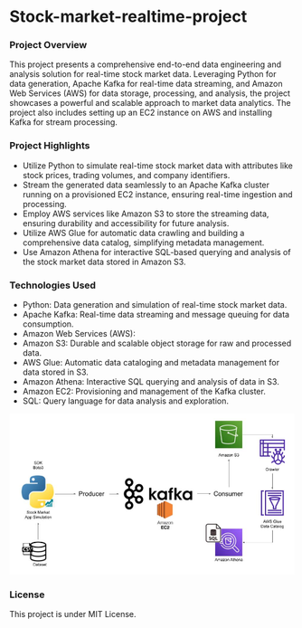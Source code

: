 # Stock-market-realtime-project

### Project Overview
This project presents a comprehensive end-to-end data engineering and analysis solution for real-time stock market data. Leveraging Python for data generation, Apache Kafka for real-time data streaming, and Amazon Web Services (AWS) for data storage, processing, and analysis, the project showcases a powerful and scalable approach to market data analytics. The project also includes setting up an EC2 instance on AWS and installing Kafka for stream processing.

### Project Highlights
- Utilize Python to simulate real-time stock market data with attributes like stock prices, trading volumes, and company identifiers.
- Stream the generated data seamlessly to an Apache Kafka cluster running on a provisioned EC2 instance, ensuring real-time ingestion and processing.
- Employ AWS services like Amazon S3 to store the streaming data, ensuring durability and accessibility for future analysis.
- Utilize AWS Glue for automatic data crawling and building a comprehensive data catalog, simplifying metadata management.
- Use Amazon Athena for interactive SQL-based querying and analysis of the stock market data stored in Amazon S3.

### Technologies Used
- Python: Data generation and simulation of real-time stock market data.
- Apache Kafka: Real-time data streaming and message queuing for data consumption.
- Amazon Web Services (AWS):
- Amazon S3: Durable and scalable object storage for raw and processed data.
- AWS Glue: Automatic data cataloging and metadata management for data stored in S3.
- Amazon Athena: Interactive SQL querying and analysis of data in S3.
- Amazon EC2: Provisioning and management of the Kafka cluster.
- SQL: Query language for data analysis and exploration.

![Architecture image](https://github.com/divyasree25/stock-market-realtime-project/blob/main/Architecture.jpg)

### License
This project is under MIT License.
